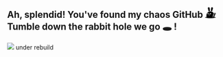 ## Ah, splendid! You've found my chaos GitHub <img width="5%" src="./icons/bunny-2.png"/> <br>Tumble down the rabbit hole we go 🕳️ !

<img width="3%" src="https://cdn-icons-png.flaticon.com/512/7206/7206289.png"/> under rebuild

